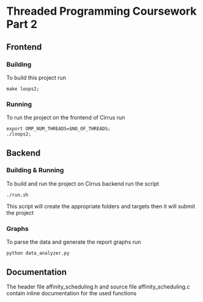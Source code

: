 
# Threaded Programming Coursework Part 2

## Frontend

### Building

To build this project run

```
make loops2;
```

### Running

To run the project on the frontend of Cirrus run

```
export OMP_NUM_THREADS=$NO_OF_THREADS;
./loops2;
```

## Backend
	
### Building & Running

To build and run the project on Cirrus backend run the script

```
./run.sh
```

This script will create the appropriate folders and targets then it will submit the project

### Graphs
To parse the data and generate the report graphs run
```
python data_analyzer.py
```

## Documentation

The header file affinity_scheduling.h and source file affinity_scheduling.c contain inline documentation for the used functions
